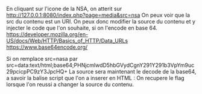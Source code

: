 En cliquant sur l'icone de la NSA, on atterit sur http://127.0.0.1:8080/index.php?page=media&src=nsa
On peux voir que la src du contenu est un URI. On peux donc modifier la source du contenu et y injecter le code que l'on souhaite, si on l'encode en base 64.
https://developer.mozilla.org/en-US/docs/Web/HTTP/Basics_of_HTTP/Data_URLs
https://www.base64encode.org/

Si on remplace src=nasa par src=data:text/html;base64;PHNjcmlwdD5hbGVydCgnY291Y291b3VpYm9uc29pcicpPC9zY3JpcHQ+
La source sera maintenant le decode de la base64, a savoir la balise script que l'on a inserer en HTML : <script>alert('coucououibonsoir')</script>
On recupere le flag lorsque l'on reussi a changer la source du contenu.

